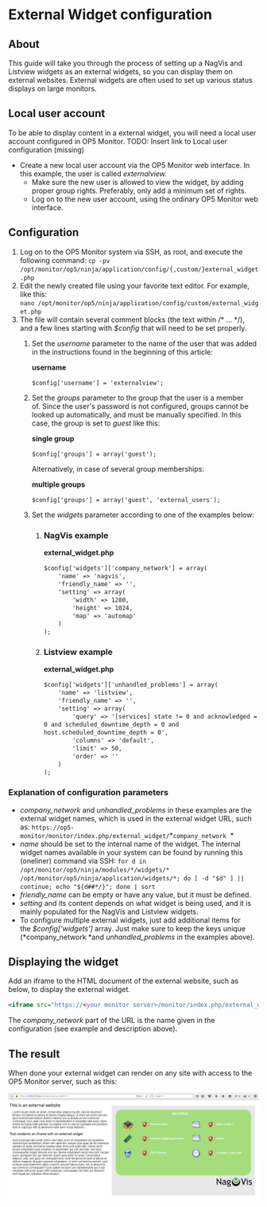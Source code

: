 # External Widget configuration

## About

This guide will take you through the process of setting up a NagVis and Listview widgets as an external widgets, so you can display them on external websites. External widgets are often used to set up various status displays on large monitors.

## Local user account

To be able to display content in a external widget, you will need a local user account configured in OP5 Monitor. TODO: Insert link to Local user configuration (missing)

- Create a new local user account via the OP5 Monitor web interface. In this example, the user is called *externalview.*
  - Make sure the new user is allowed to view the widget, by adding proper group rights. Preferably, only add a minimum set of rights.
  - Log on to the new user account, using the ordinary OP5 Monitor web interface.

## Configuration

1. Log on to the OP5 Monitor system via SSH, as root, and execute the following command:
    `cp -pv /opt/monitor/op5/ninja/application/config/{,custom/}external_widget.php `
2. Edit the newly created file using your favorite text editor. For example, like this:
    `nano /opt/monitor/op5/ninja/application/config/custom/external_widget.php `
3. The file will contain several comment blocks (the text within /\* ... \*/), and a few lines starting with *\$config* that will need to be set properly.
    1.  Set the *username* parameter to the name of the user that was added in the instructions found in the beginning of this article:

        **username**

        ``` {.php data-syntaxhighlighter-params="brush: php; gutter: false; theme: Confluence" data-theme="Confluence" style="brush: php; gutter: false; theme: Confluence"}
        $config['username'] = 'externalview';
        ```

    2.  Set the *groups* parameter to the group that the user is a member of. Since the user's password is not configured, groups cannot be looked up automatically, and must be manually specified. In this case, the group is set to *guest* like this:

        **single group**

        ``` {.php data-syntaxhighlighter-params="brush: php; gutter: false; theme: Confluence" data-theme="Confluence" style="brush: php; gutter: false; theme: Confluence"}
        $config['groups'] = array('guest');
        ```

        Alternatively, in case of several group memberships:

        **multiple groups**

        ``` {.php data-syntaxhighlighter-params="brush: php; gutter: false; theme: Confluence" data-theme="Confluence" style="brush: php; gutter: false; theme: Confluence"}
        $config['groups'] = array('guest', 'external_users');
        ```

    3.  Set the *widgets* parameter according to one of the examples below:
        1.  ### NagVis example

            **external\_widget.php**

            ``` {.php data-syntaxhighlighter-params="brush: php; gutter: false; theme: Confluence" data-theme="Confluence" style="brush: php; gutter: false; theme: Confluence"}
            $config['widgets']['company_network'] = array(
                'name' => 'nagvis',
                'friendly_name' => '',
                'setting' => array(
                    'width' => 1280,
                    'height' => 1024,
                    'map' => 'automap'
                )
            );
            ```

        2.  ### Listview example

            **external\_widget.php**

            ``` {.php data-syntaxhighlighter-params="brush: php; gutter: false; theme: Confluence" data-theme="Confluence" style="brush: php; gutter: false; theme: Confluence"}
            $config['widgets']['unhandled_problems'] = array(
                'name' => 'listview',
                'friendly_name' => '',
                'setting' => array(
                    'query' => '[services] state != 0 and acknowledged = 0 and scheduled_downtime_depth = 0 and host.scheduled_downtime_depth = 0',
                    'columns' => 'default',
                    'limit' => 50,
                    'order' => ''
                )
            );
            ```

### Explanation of configuration parameters

- *company\_network* and *unhandled\_problems* in these examples are the external widget names, which is used in the external widget URL, such as:
    `https://op5-monitor/monitor/index.php/external_widget/`*`company_network`
     *
- *name* should be set to the internal name of the widget. The internal widget names available in your system can be found by running this (oneliner) command via SSH:
    `for d in /opt/monitor/op5/ninja/modules/*/widgets/* /opt/monitor/op5/ninja/application/widgets/*; do [ -d "$d" ] || continue; echo "${d##*/}"; done | sort `
- *friendly\_name* can be empty or have any value, but it must be defined.
- *setting* and its content depends on what widget is being used, and it is mainly populated for the NagVis and Listview widgets.
- To configure multiple external widgets, just add additional items for the *\$config['widgets']* array. Just make sure to keep the keys unique (*company\_network *and *unhandled\_problems* in the examples above).

## Displaying the widget

Add an iframe to the HTML document of the external website, such as below, to display the external widget.

``` {.xml data-syntaxhighlighter-params="brush: xml; gutter: false; theme: Confluence" data-theme="Confluence" style="brush: xml; gutter: false; theme: Confluence"}
<iframe src="https://<your monitor server>/monitor/index.php/external_widget/company_network" height="500px" frameborder=0 width="600px" scrolling='no'></iframe>
```

The *company\_network* part of the URL is the name given in the configuration (see example and description above).

## The result

When done your external widget can render on any site with access to the OP5 Monitor server, such as this:

![](attachments/688739/17269637.png)
